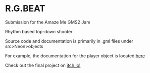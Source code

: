 # R.G.BEAT

Submission for the Amaze Me GMS2 Jam

Rhythm based top-down shooter

Source code and documentation is primarily in .gml files under src>Neon>objects

For example, the documentation for the player object is located [here](https://github.com/Om-Abb/Neon/blob/main/src/Neon/objects/obj_player/Step_0.gml)

Check out the final project on [itch.io!](https://abbas-io.itch.io/rgbeat)

